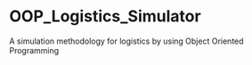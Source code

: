 # OOP_Logistics_Simulator
A simulation methodology for logistics by using Object Oriented Programming
